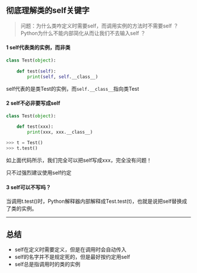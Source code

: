 ## 彻底理解类的self关键字

> 问题：为什么类咋定义时需要self，而调用实例的方法时不需要self ？Python为什么不能内部简化从而让我们不去输入self ？

#### 1 self代表类的实例，而非类

```python
class Test(object):
    
    def test(self):
        print(self, self.__class__)
```

self代表的是类Test的实例，而`self.__class__`指向类Test

#### 2 self不必非要写成self

```python
class Test(object):
    
    def test(xxx):
        print(xxx, xxx.__class__)

>>> t = Test()
>>> t.test()
```

如上面代码所示，我们完全可以把self写成xxx，完全没有问题！

只不过强烈建议使用self约定

#### 3 self可以不写吗？

当调用t.test()时，Python解释器内部解释成Test.test(t)，也就是说把self替换成了类的实例。



---

## 总结

* self在定义时需要定义，但是在调用时会自动传入
* self的名字并不是规定死的，但是最好按约定用self
* self总是指调用时的类的实例

